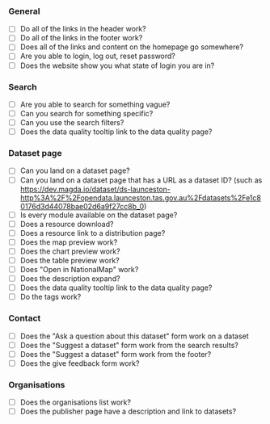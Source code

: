 ### General

-   [ ] Do all of the links in the header work?
-   [ ] Do all of the links in the footer work?
-   [ ] Does all of the links and content on the homepage go somewhere?
-   [ ] Are you able to login, log out, reset password?
-   [ ] Does the website show you what state of login you are in?

### Search

-   [ ] Are you able to search for something vague?
-   [ ] Can you search for something specific?
-   [ ] Can you use the search filters?
-   [ ] Does the data quality tooltip link to the data quality page?

### Dataset page

-   [ ] Can you land on a dataset page?
-   [ ] Can you land on a dataset page that has a URL as a dataset ID? (such as https://dev.magda.io/dataset/ds-launceston-http%3A%2F%2Fopendata.launceston.tas.gov.au%2Fdatasets%2Fe1c80176d3d44078bae02d6a9f27cc8b_0)
-   [ ] Is every module available on the dataset page?
-   [ ] Does a resource download?
-   [ ] Does a resource link to a distribution page?
-   [ ] Does the map preview work?
-   [ ] Does the chart preview work?
-   [ ] Does the table preview work?
-   [ ] Does "Open in NationalMap" work?
-   [ ] Does the description expand?
-   [ ] Does the data quality tooltip link to the data quality page?
-   [ ] Do the tags work?

### Contact

-   [ ] Does the "Ask a question about this dataset" form work on a dataset
-   [ ] Does the "Suggest a dataset" form work from the search results?
-   [ ] Does the "Suggest a dataset" form work from the footer?
-   [ ] Does the give feedback form work?

### Organisations

-   [ ] Does the organisations list work?
-   [ ] Does the publisher page have a description and link to datasets?

